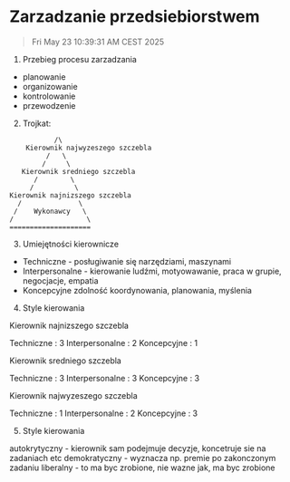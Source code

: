 # Zarzadzanie przedsiebiorstwem

> Fri May 23 10:39:31 AM CEST 2025

1. Przebieg procesu zarzadzania

- planowanie
- organizowanie
- kontrolowanie
- przewodzenie

2. Trojkat:

```
           /\
    Kierownik najwyzeszego szczebla
         /   \
        /     \
   Kierownik sredniego szczebla
      /        \
     /          \
Kierownik najnizszego szczebla
  /              \
 /    Wykonawcy   \     
/                  \
====================
```

3. Umiejętności kierownicze

- Techniczne - posługiwanie się narzędziami, maszynami
- Interpersonalne - kierowanie ludźmi, motyowawanie, praca w grupie, negocjacje, empatia
- Koncepcyjne zdolność koordynowania, planowania, myślenia

4. Style kierowania

Kierownik najnizszego szczebla

Techniczne      : 3
Interpersonalne : 2
Koncepcyjne     : 1

Kierownik sredniego szczebla

Techniczne      : 3
Interpersonalne : 3
Koncepcyjne     : 3

Kierownik najwyzeszego szczebla

Techniczne      : 1
Interpersonalne : 2
Koncepcyjne     : 3

5. Style kierowania

autokrytyczny - kierownik sam podejmuje decyzje, koncetruje sie na zadaniach etc
demokratyczny - wyznacza np. premie po zakonczonym zadaniu
liberalny     - to ma byc zrobione, nie wazne jak, ma byc zrobione
